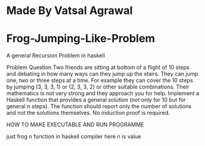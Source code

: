 # Made By Vatsal Agrawal
# Frog-Jumping-Like-Problem
A general Recursion Problem in haskell

Problem Question
Two friends are sitting at bottom of a flight of 10 steps and debating in how many ways can they
jump up the stairs. They can jump one, two or three steps at a time. For example they can cover
the 10 steps by jumping (3, 3, 3, 1) or (2, 3, 3, 2) or other suitable combinations. Their mathematics
is not very strong and they approach you for help. Implement a Haskell function that provides
a general solution (not only for 10 but for general n steps). The function should report only the
number of solutions and not the solutions themselves. No induction proof is required.

HOW TO MAKE EXECUTABLE AND RUN PROGRAMME

just frog n function in haskell compiler here n is value 
